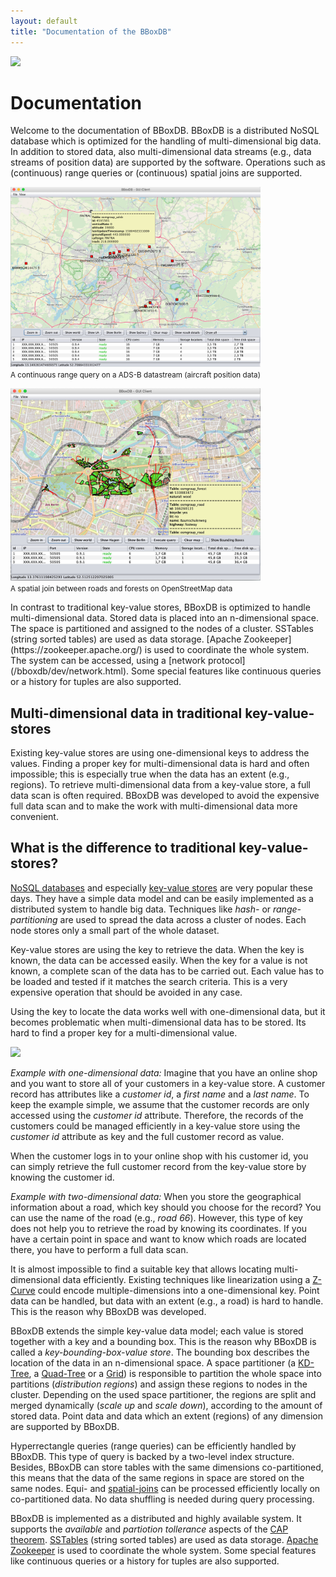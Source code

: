 ```yaml
---
layout: default
title: "Documentation of the BBoxDB"
---
```


<img src="logo/logo.png" width="400">

# Documentation

Welcome to the documentation of BBoxDB. BBoxDB is a distributed NoSQL database which is optimized for the handling of multi-dimensional big data. In addition to stored data, also multi-dimensional data streams (e.g., data streams of position data) are supported by the software. Operations such as (continuous) range queries or (continuous) spatial joins are supported.

<p>
<a href="images/bboxdb_adsb.jpg"><img src="images/bboxdb_adsb.jpg" width="400"></a>
<br>
<small>A continuous range query on a ADS-B datastream (aircraft position data)</small>
</p>

<p>
<a href="images/bboxdb_gui4.jpg"><img src="images/bboxdb_gui4.jpg" width="400"></a>
<br>
<small>A spatial join between roads and forests on OpenStreetMap data</small>
</p>
In contrast to traditional key-value stores, BBoxDB is optimized to handle multi-dimensional data. Stored data is placed into an n-dimensional space. The space is partitioned and assigned to the nodes of a cluster. SSTables (string sorted tables) are used as data storage. [Apache Zookeeper](https://zookeeper.apache.org/) is used to coordinate the whole system. The system can be accessed, using a [network protocol](/bboxdb/dev/network.html). Some special features like continuous queries or a history for tuples are also supported.


## Multi-dimensional data in traditional key-value-stores
Existing key-value stores are using one-dimensional keys to address the values. Finding a proper key for multi-dimensional data is hard and often impossible; this is especially true when the data has an extent (e.g., regions). To retrieve multi-dimensional data from a key-value store, a full data scan is often required. BBoxDB was developed to avoid the expensive full data scan and to make the work with multi-dimensional data more convenient.

## What is the difference to traditional key-value-stores?

[NoSQL databases](https://en.wikipedia.org/wiki/NoSQL) and especially [key-value stores](https://en.wikipedia.org/wiki/Key-value_database) are very popular these days. They have a simple data model and can be easily implemented as a distributed system to handle big data. Techniques like _hash-_ or _range-partitioning_ are used to spread the data across a cluster of nodes. Each node stores only a small part of the whole dataset. 

Key-value stores are using the key to retrieve the data. When the key is known, the data can be accessed easily. When the key for a value is not known, a complete scan of the data has to be carried out. Each value has to be loaded and tested if it matches the search criteria. This is a very expensive operation that should be avoided in any case. 

Using the key to locate the data works well with one-dimensional data, but it becomes problematic when multi-dimensional data has to be stored. Its hard to find a proper key for a multi-dimensional value. 

<img src="images/key_example.jpg" width="400">

_Example with one-dimensional data:_ Imagine that you have an online shop and you want to store all of your customers in a key-value store. A customer record has attributes like a _customer id_, a _first name_ and a _last name_. To keep the example simple, we assume that the customer records are only accessed using the _customer id_ attribute. Therefore, the records of the customers could be managed efficiently in a key-value store using the _customer id_ attribute as key and the full customer record as value. 

When the customer logs in to your online shop with his customer id, you can simply retrieve the full customer record from the key-value store by knowing the customer id.

_Example with two-dimensional data:_ When you store the geographical information about a road, which key should you choose for the record? You can use the name of the road (e.g., _road 66_). However, this type of key does not help you to retrieve the road by knowing its coordinates. If you have a certain point in space and want to know which roads are located there, you have to perform a full data scan. 

It is almost impossible to find a suitable key that allows locating multi-dimensional data efficiently. Existing techniques like linearization using a [Z-Curve](https://en.wikipedia.org/wiki/Z-order_curve) could encode multiple-dimensions into a one-dimensional key. Point data can be handled, but data with an extent (e.g., a road) is hard to handle. This is the reason why BBoxDB was developed.

BBoxDB extends the simple key-value data model; each value is stored together with a key and a bounding box. This is the reason why BBoxDB is called a _key-bounding-box-value store_. The bounding box describes the location of the data in an n-dimensional space. A space partitioner (a [KD-Tree](https://en.wikipedia.org/wiki/K-d_tree), a [Quad-Tree](https://en.wikipedia.org/wiki/Quadtree) or a [Grid](https://en.wikipedia.org/wiki/Grid_file)) is responsible to partition the whole space into partitions (_distribution regions_) and assign these regions to nodes in the cluster. Depending on the used space partitioner, the regions are split and merged dynamically (_scale up_ and _scale down_), according to the amount of stored data. Point data and data which an extent (regions) of any dimension are supported by BBoxDB.

Hyperrectangle queries (range queries) can be efficiently handled by BBoxDB. This type of query is backed by a two-level index structure. Besides, BBoxDB can store tables with the same dimensions co-partitioned, this means that the data of the same regions in space are stored on the same nodes. Equi- and [spatial-joins](http://wiki.gis.com/wiki/index.php/Spatial_Join) can be processed efficiently locally on co-partitioned data. No data shuffling is needed during query processing.

BBoxDB is implemented as a distributed and highly available system. It supports the _available_ and _partiotion tollerance_ aspects of the [CAP theorem](https://en.wikipedia.org/wiki/CAP_theorem). [SSTables](https://research.google.com/archive/bigtable.html) (string sorted tables) are used as data storage. [Apache Zookeeper](https://zookeeper.apache.org/) is used to coordinate the whole system. Some special features like continuous queries or a history for tuples are also supported.
